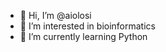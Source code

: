- 👋 Hi, I’m @aiolosi
- 👀 I’m interested in bioinformatics
- 🌱 I’m currently learning Python

<!---
aiolosi/aiolosi is a ✨ special ✨ repository because its `README.md` (this file) appears on your GitHub profile.
You can click the Preview link to take a look at your changes.
--->
